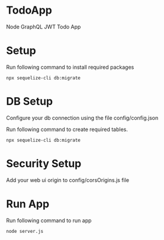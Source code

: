 # TodoApp
Node GraphQL JWT Todo App
# Setup
Run following command to install required packages

    npx sequelize-cli db:migrate



# DB Setup
Configure your db connection using the file config/config.json

Run following command to create required tables.

    npx sequelize-cli db:migrate


# Security Setup
Add your web ui origin to config/corsOrigins.js file

# Run App
Run following command to run app

    node server.js


